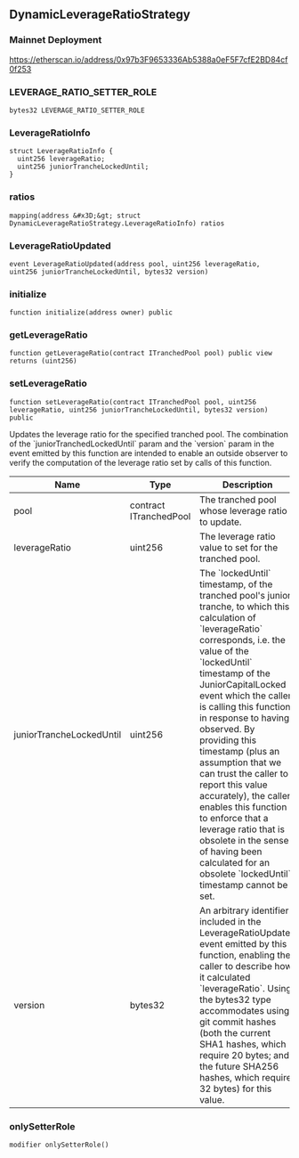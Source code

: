 ## DynamicLeverageRatioStrategy

### Mainnet Deployment

https://etherscan.io/address/0x97b3F9653336Ab5388a0eF5F7cfE2BD84cf0f253

### LEVERAGE_RATIO_SETTER_ROLE

```solidity
bytes32 LEVERAGE_RATIO_SETTER_ROLE
```

### LeverageRatioInfo

```solidity
struct LeverageRatioInfo {
  uint256 leverageRatio;
  uint256 juniorTrancheLockedUntil;
}
```

### ratios

```solidity
mapping(address &#x3D;&gt; struct DynamicLeverageRatioStrategy.LeverageRatioInfo) ratios
```

### LeverageRatioUpdated

```solidity
event LeverageRatioUpdated(address pool, uint256 leverageRatio, uint256 juniorTrancheLockedUntil, bytes32 version)
```

### initialize

```solidity
function initialize(address owner) public
```

### getLeverageRatio

```solidity
function getLeverageRatio(contract ITranchedPool pool) public view returns (uint256)
```

### setLeverageRatio

```solidity
function setLeverageRatio(contract ITranchedPool pool, uint256 leverageRatio, uint256 juniorTrancheLockedUntil, bytes32 version) public
```

Updates the leverage ratio for the specified tranched pool. The combination of the
&#x60;juniorTranchedLockedUntil&#x60; param and the &#x60;version&#x60; param in the event emitted by this
function are intended to enable an outside observer to verify the computation of the leverage
ratio set by calls of this function.

| Name | Type | Description |
| ---- | ---- | ----------- |
| pool | contract ITranchedPool | The tranched pool whose leverage ratio to update. |
| leverageRatio | uint256 | The leverage ratio value to set for the tranched pool. |
| juniorTrancheLockedUntil | uint256 | The &#x60;lockedUntil&#x60; timestamp, of the tranched pool&#x27;s junior tranche, to which this calculation of &#x60;leverageRatio&#x60; corresponds, i.e. the value of the &#x60;lockedUntil&#x60; timestamp of the JuniorCapitalLocked event which the caller is calling this function in response to having observed. By providing this timestamp (plus an assumption that we can trust the caller to report this value accurately), the caller enables this function to enforce that a leverage ratio that is obsolete in the sense of having been calculated for an obsolete &#x60;lockedUntil&#x60; timestamp cannot be set. |
| version | bytes32 | An arbitrary identifier included in the LeverageRatioUpdated event emitted by this function, enabling the caller to describe how it calculated &#x60;leverageRatio&#x60;. Using the bytes32 type accommodates using git commit hashes (both the current SHA1 hashes, which require 20 bytes; and the future SHA256 hashes, which require 32 bytes) for this value. |

### onlySetterRole

```solidity
modifier onlySetterRole()
```


